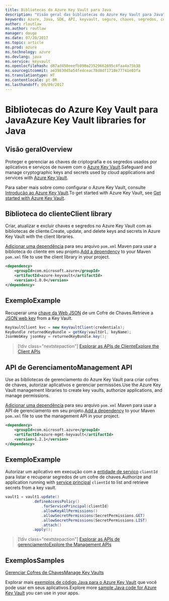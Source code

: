 ```yaml
---
title: Bibliotecas do Azure Key Vault para Java
description: "Visão geral das bibliotecas do Azure Key Vault para Java"
keywords: Azure, Java, SDK, API, keyvault, seguro, chaves, segredos, cofre
author: rloutlaw
ms.author: routlaw
manager: douge
ms.date: 07/20/2017
ms.topic: article
ms.prod: azure
ms.technology: azure
ms.devlang: java
ms.service: keyvault
ms.openlocfilehash: d87ad458eeefb090a23529662695c4faa4a75b38
ms.sourcegitcommit: ae39830d5a54fedceac78d8df1718e77741e03fa
ms.translationtype: HT
ms.contentlocale: pt-BR
ms.lasthandoff: 09/09/2017
---
```

# <a name="azure-key-vault-libraries-for-java"></a><span data-ttu-id="68922-104">Bibliotecas do Azure Key Vault para Java</span><span class="sxs-lookup"><span data-stu-id="68922-104">Azure Key Vault libraries for Java</span></span>

## <a name="overview"></a><span data-ttu-id="68922-105">Visão geral</span><span class="sxs-lookup"><span data-stu-id="68922-105">Overview</span></span>

<span data-ttu-id="68922-106">Proteger e gerenciar as chaves de criptografia e os segredos usados por aplicativos e serviços de nuvem com o [Azure Key Vault](/azure/key-vault/).</span><span class="sxs-lookup"><span data-stu-id="68922-106">Safeguard and manage cryptographic keys and secrets used by cloud applications and services with [Azure Key Vault](/azure/key-vault/).</span></span>

<span data-ttu-id="68922-107">Para saber mais sobre como configurar o Azure Key Vault, consulte [Introdução ao Azure Key Vault](/azure/key-vault/key-vault-get-started).</span><span class="sxs-lookup"><span data-stu-id="68922-107">To get started with Azure Key Vault, see [Get started with Azure Key Vault](/azure/key-vault/key-vault-get-started).</span></span>

## <a name="client-library"></a><span data-ttu-id="68922-108">Biblioteca do cliente</span><span class="sxs-lookup"><span data-stu-id="68922-108">Client library</span></span>

<span data-ttu-id="68922-109">Criar, atualizar e excluir chaves e segredos no Azure Key Vault com as bibliotecas de cliente.</span><span class="sxs-lookup"><span data-stu-id="68922-109">Create, update, and delete keys and secrets in Azure Key Vault with the client libraries.</span></span>

<span data-ttu-id="68922-110">[Adicionar uma dependência](https://maven.apache.org/guides/getting-started/index.html#How_do_I_use_external_dependencies) para seu arquivo `pom.xml` Maven para usar a biblioteca do cliente em seu projeto.</span><span class="sxs-lookup"><span data-stu-id="68922-110">[Add a dependency](https://maven.apache.org/guides/getting-started/index.html#How_do_I_use_external_dependencies) to your Maven `pom.xml` file to use the client library in your project.</span></span>  

```XML
<dependency>
    <groupId>com.microsoft.azure</groupId>
    <artifactId>azure-keyvault</artifactId>
    <version>1.0.0</version>
</dependency>
```   

## <a name="example"></a><span data-ttu-id="68922-111">Exemplo</span><span class="sxs-lookup"><span data-stu-id="68922-111">Example</span></span>

<span data-ttu-id="68922-112">Recuperar uma [chave da Web JSON](https://tools.ietf.org/html/draft-ietf-jose-json-web-key-18) de um Cofre de Chaves.</span><span class="sxs-lookup"><span data-stu-id="68922-112">Retrieve a [JSON web key](https://tools.ietf.org/html/draft-ietf-jose-json-web-key-18) from a Key Vault.</span></span>

```java
KeyVaultClient kvc = new KeyVaultClient(credentials);
KeyBundle returnedKeyBundle = getKey(vaultUrl, keyName);
JsonWebKey jsonKey = returnedKeyBundle.key();
```

> [!div class="nextstepaction"]
> [<span data-ttu-id="68922-113">Explorar as APIs de Cliente</span><span class="sxs-lookup"><span data-stu-id="68922-113">Explore the Client APIs</span></span>](/java/api/overview/azure/keyvault/clientlibrary)


## <a name="management-api"></a><span data-ttu-id="68922-114">API de Gerenciamento</span><span class="sxs-lookup"><span data-stu-id="68922-114">Management API</span></span>

<span data-ttu-id="68922-115">Use as bibliotecas de gerenciamento do Azure Key Vault para criar cofres de chaves, autorizar aplicativos e gerenciar permissões.</span><span class="sxs-lookup"><span data-stu-id="68922-115">Use the Azure Key Vault management libraries to create key vaults, authorize applications, and manage permissions.</span></span> 

<span data-ttu-id="68922-116">[Adicionar uma dependência](https://maven.apache.org/guides/getting-started/index.html#How_do_I_use_external_dependencies) para seu arquivo `pom.xml` Maven para usar a API de gerenciamento em seu projeto.</span><span class="sxs-lookup"><span data-stu-id="68922-116">[Add a dependency](https://maven.apache.org/guides/getting-started/index.html#How_do_I_use_external_dependencies) to your Maven `pom.xml` file to use the management API in your project.</span></span>  

```XML
<dependency>
    <groupId>com.microsoft.azure</groupId>
    <artifactId>azure-mgmt-keyvault</artifactId>
    <version>1.2.1</version>
</dependency>
```

## <a name="example"></a><span data-ttu-id="68922-117">Exemplo</span><span class="sxs-lookup"><span data-stu-id="68922-117">Example</span></span>

<span data-ttu-id="68922-118">Autorizar um aplicativo em execução com a [entidade de serviço](/azure/azure-resource-manager/resource-group-create-service-principal-portal) `clientId` para listar e recuperar segredos de um cofre de chaves.</span><span class="sxs-lookup"><span data-stu-id="68922-118">Authorize and application running with [service principal](/azure/azure-resource-manager/resource-group-create-service-principal-portal) `clientId` to list and retrieve secrets from a key vault.</span></span> 

```java
vault1 = vault1.update()
            .defineAccessPolicy()
                .forServicePrincipal(clientId)
                .allowKeyAllPermissions()
                .allowSecretPermissions(SecretPermissions.GET)
                .allowSecretPermissions(SecretPermissions.LIST)
                .attach()
            .apply();
```

> [!div class="nextstepaction"]
> [<span data-ttu-id="68922-119">Explorar as APIs de gerenciamento</span><span class="sxs-lookup"><span data-stu-id="68922-119">Explore the Management APIs</span></span>](/java/api/overview/azure/keyvault/managementapi)


## <a name="samples"></a><span data-ttu-id="68922-120">Exemplos</span><span class="sxs-lookup"><span data-stu-id="68922-120">Samples</span></span>

<span data-ttu-id="68922-121">[Gerenciar Cofres de Chaves][1]</span><span class="sxs-lookup"><span data-stu-id="68922-121">[Manage Key Vaults][1]</span></span>   

[1]: https://github.com/Azure-Samples/key-vault-java-manage-key-vaults

<span data-ttu-id="68922-122">Explorar mais [exemplos de código Java para o Azure Key Vault](https://azure.microsoft.com/resources/samples/?platform=java&term=key+vault) que você pode usar em seus aplicativos.</span><span class="sxs-lookup"><span data-stu-id="68922-122">Explore more [sample Java code for Azure Key Vault](https://azure.microsoft.com/resources/samples/?platform=java&term=key+vault) you can use in your apps.</span></span>
